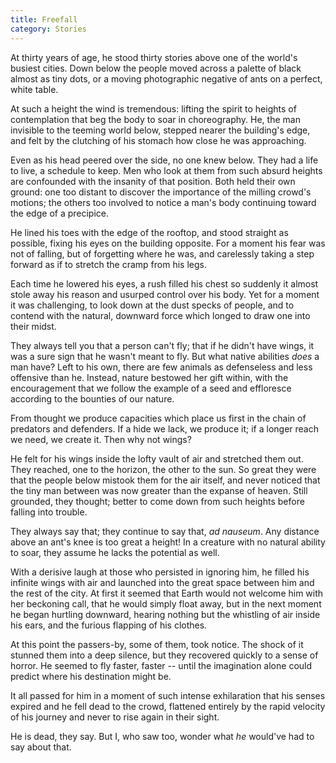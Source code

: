 ```yaml
---
title: Freefall
category: Stories
---
```


At thirty years of age, he stood thirty stories above one of the world's
busiest cities.  Down below the people moved across a palette of black
almost as tiny dots, or a moving photographic negative of ants on a
perfect, white table.

At such a height the wind is tremendous: lifting the spirit to heights
of contemplation that beg the body to soar in choreography.  He, the man
invisible to the teeming world below, stepped nearer the building's
edge, and felt by the clutching of his stomach how close he was
approaching.

Even as his head peered over the side, no one knew below.  They had a
life to live, a schedule to keep.  Men who look at them from such absurd
heights are confounded with the insanity of that position.  Both held
their own ground: one too distant to discover the importance of the
milling crowd's motions; the others too involved to notice a man's body
continuing toward the edge of a precipice.

He lined his toes with the edge of the rooftop, and stood straight as
possible, fixing his eyes on the building opposite.  For a moment his
fear was not of falling, but of forgetting where he was, and carelessly
taking a step forward as if to stretch the cramp from his legs.

Each time he lowered his eyes, a rush filled his chest so suddenly it
almost stole away his reason and usurped control over his body.  Yet for
a moment it was challenging, to look down at the dust specks of people,
and to contend with the natural, downward force which longed to draw one
into their midst.

They always tell you that a person can't fly; that if he didn't have
wings, it was a sure sign that he wasn't meant to fly.  But what native
abilities *does* a man have?  Left to his own, there are few animals as
defenseless and less offensive than he.  Instead, nature bestowed her
gift within, with the encouragement that we follow the example of a seed
and effloresce according to the bounties of our nature.

From thought we produce capacities which place us first in the chain of
predators and defenders.  If a hide we lack, we produce it; if a longer
reach we need, we create it.  Then why not wings?

He felt for his wings inside the lofty vault of air and stretched them
out.  They reached, one to the horizon, the other to the sun.  So great
they were that the people below mistook them for the air itself, and
never noticed that the tiny man between was now greater than the expanse
of heaven.  Still grounded, they thought; better to come down from such
heights before falling into trouble.

They always say that; they continue to say that, *ad nauseum*.  Any
distance above an ant's knee is too great a height!  In a creature with
no natural ability to soar, they assume he lacks the potential as well.

With a derisive laugh at those who persisted in ignoring him, he filled
his infinite wings with air and launched into the great space between
him and the rest of the city.  At first it seemed that Earth would not
welcome him with her beckoning call, that he would simply float away,
but in the next moment he began hurtling downward, hearing nothing but
the whistling of air inside his ears, and the furious flapping of his
clothes.

At this point the passers-by, some of them, took notice.  The shock of
it stunned them into a deep silence, but they recovered quickly to a
sense of horror.  He seemed to fly faster, faster -- until the
imagination alone could predict where his destination might be.

It all passed for him in a moment of such intense exhilaration that his
senses expired and he fell dead to the crowd, flattened entirely by the
rapid velocity of his journey and never to rise again in their sight.

He is dead, they say.  But I, who saw too, wonder what *he* would've had
to say about that.


